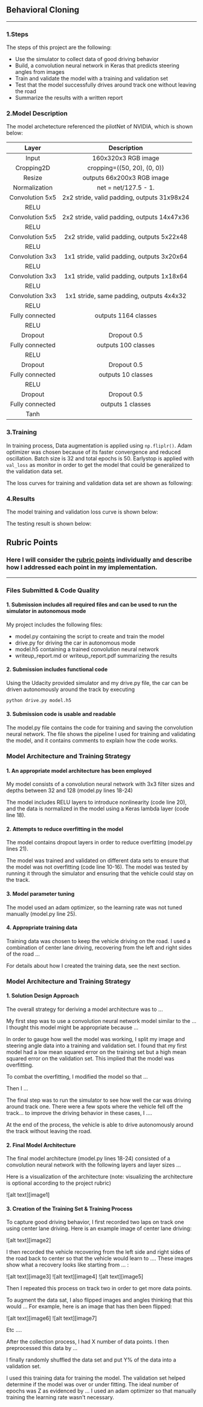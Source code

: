 ## **Behavioral Cloning** 

---

### 1.Steps

The steps of this project are the following:
* Use the simulator to collect data of good driving behavior
* Build, a convolution neural network in Keras that predicts steering angles from images
* Train and validate the model with a training and validation set
* Test that the model successfully drives around track one without leaving the road
* Summarize the results with a written report

### 2.Model Description

The model archetecture referenced the pilotNet of NVIDIA, which is shown below:

| Layer         		|     Description	        					| 
|:---------------------:|:---------------------------------------------:| 
| Input         		| 160x320x3 RGB image   						| 
| Cropping2D     	    | cropping=((50, 20), (0, 0))	                |
| Resize                | outputs 66x200x3 RGB image                    |
| Normalization         | net = net/127.5 - 1.                          |
| Convolution 5x5		| 2x2 stride, valid padding, outputs 31x98x24	|
| RELU	      	        | 				                                |
| Convolution 5x5	    | 2x2 stride, valid padding, outputs 14x47x36   |
| RELU					|												|
| Convolution 5x5	    | 2x2 stride, valid padding, outputs 5x22x48    |
| RELU  	      	    |  			                                    |
| Convolution 3x3	    | 1x1 stride, valid padding, outputs 3x20x64    |
| RELU					|												|
| Convolution 3x3	    | 1x1 stride, valid padding, outputs 1x18x64    |
| RELU	      	        |              			                        |
| Convolution 3x3	    | 1x1 stride, same padding, outputs 4x4x32      |
| RELU	      	        |              			                        |
| Fully connected		| outputs 1164 classes                          |
| RELU	      	        |              			                        |
| Dropout	      	    | Dropout 0.5       			                |
| Fully connected       | outputs 100 classes                           |
| RELU	      	        |              			                        |
| Dropout	      	    | Dropout 0.5       			                |
| Fully connected       | outputs 10 classes                            |
| RELU	      	        |              			                        |
| Dropout	      	    | Dropout 0.5       			                |
| Fully connected       | outputs 1 classes                             |
| Tanh	      	        |              			                        |

### 3.Training

In training process, Data augmentation is applied using `np.fliplr()`. Adam optimizer was chosen because of its faster convergence and reduced oscillation. Batch size is 32 and total epochs is 50. Earlystop is applied with `val_loss` as monitor in order to get the model that could be generalized to the validation data set.

The loss curves for training and validation data set are shown as following:



### 4.Results

The model training and validation loss curve is shown below:


The testing result is shown below:



## Rubric Points
### Here I will consider the [rubric points](https://review.udacity.com/#!/rubrics/432/view) individually and describe how I addressed each point in my implementation.  

---
### Files Submitted & Code Quality

#### 1. Submission includes all required files and can be used to run the simulator in autonomous mode

My project includes the following files:
* model.py containing the script to create and train the model
* drive.py for driving the car in autonomous mode
* model.h5 containing a trained convolution neural network 
* writeup_report.md or writeup_report.pdf summarizing the results

#### 2. Submission includes functional code
Using the Udacity provided simulator and my drive.py file, the car can be driven autonomously around the track by executing 
```sh
python drive.py model.h5
```

#### 3. Submission code is usable and readable

The model.py file contains the code for training and saving the convolution neural network. The file shows the pipeline I used for training and validating the model, and it contains comments to explain how the code works.

### Model Architecture and Training Strategy

#### 1. An appropriate model architecture has been employed

My model consists of a convolution neural network with 3x3 filter sizes and depths between 32 and 128 (model.py lines 18-24) 

The model includes RELU layers to introduce nonlinearity (code line 20), and the data is normalized in the model using a Keras lambda layer (code line 18). 

#### 2. Attempts to reduce overfitting in the model

The model contains dropout layers in order to reduce overfitting (model.py lines 21). 

The model was trained and validated on different data sets to ensure that the model was not overfitting (code line 10-16). The model was tested by running it through the simulator and ensuring that the vehicle could stay on the track.

#### 3. Model parameter tuning

The model used an adam optimizer, so the learning rate was not tuned manually (model.py line 25).

#### 4. Appropriate training data

Training data was chosen to keep the vehicle driving on the road. I used a combination of center lane driving, recovering from the left and right sides of the road ... 

For details about how I created the training data, see the next section. 

### Model Architecture and Training Strategy

#### 1. Solution Design Approach

The overall strategy for deriving a model architecture was to ...

My first step was to use a convolution neural network model similar to the ... I thought this model might be appropriate because ...

In order to gauge how well the model was working, I split my image and steering angle data into a training and validation set. I found that my first model had a low mean squared error on the training set but a high mean squared error on the validation set. This implied that the model was overfitting. 

To combat the overfitting, I modified the model so that ...

Then I ... 

The final step was to run the simulator to see how well the car was driving around track one. There were a few spots where the vehicle fell off the track... to improve the driving behavior in these cases, I ....

At the end of the process, the vehicle is able to drive autonomously around the track without leaving the road.

#### 2. Final Model Architecture

The final model architecture (model.py lines 18-24) consisted of a convolution neural network with the following layers and layer sizes ...

Here is a visualization of the architecture (note: visualizing the architecture is optional according to the project rubric)

![alt text][image1]

#### 3. Creation of the Training Set & Training Process

To capture good driving behavior, I first recorded two laps on track one using center lane driving. Here is an example image of center lane driving:

![alt text][image2]

I then recorded the vehicle recovering from the left side and right sides of the road back to center so that the vehicle would learn to .... These images show what a recovery looks like starting from ... :

![alt text][image3]
![alt text][image4]
![alt text][image5]

Then I repeated this process on track two in order to get more data points.

To augment the data sat, I also flipped images and angles thinking that this would ... For example, here is an image that has then been flipped:

![alt text][image6]
![alt text][image7]

Etc ....

After the collection process, I had X number of data points. I then preprocessed this data by ...


I finally randomly shuffled the data set and put Y% of the data into a validation set. 

I used this training data for training the model. The validation set helped determine if the model was over or under fitting. The ideal number of epochs was Z as evidenced by ... I used an adam optimizer so that manually training the learning rate wasn't necessary.
